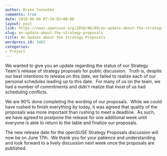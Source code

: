 ```yaml
---
author: Bryen Yunashko
comments: true
date: 2010-06-09 07:34:02+00:00
layout: post
link: https://news.opensuse.org/2010/06/09/an-update-about-the-strategy-proposals/
slug: an-update-about-the-strategy-proposals
title: An Update about the Strategy Proposals
wordpress_id: 3462
categories:
- Project
---
```


We wanted to give you an update regarding the status of our Strategy Team's release of strategy proposals for public discussion.  Truth is, despite our best intentions to release on this date, we failed to realize each of our personal schedules leading up to this date.  For many of us on the team, we had a number of commitments and didn't realize that most of us had scheduling conflicts.

We are 90% done completing the wording of our proposals.  While we could have rushed to finish everything by today, it was agreed that quality of the proposals was more important than rushing to meet a deadline.  As such, we have agreed to postpone the release for one additional week until everyone is able to return to the table and finalize our proposals.

The new release date for the openSUSE Strategy Proposals discussion will now be on June 17th.  We thank you for your patience and understanding and look forward to a lively discussion next week once the proposals are published.
